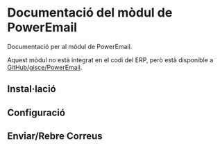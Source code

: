 # Documentació del mòdul de PowerEmail

Documentació per al mòdul de PowerEmail.

Aquest mòdul no està integrat en el codi del ERP, però està disponible a
[GitHub/gisce/PowerEmail](https://github.com/gisce/poweremail).

## Instal·lació

## Configuració

## Enviar/Rebre Correus
